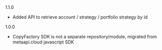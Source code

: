 1.1.0
  - Added API to retrieve account / strategy / portfolio strategy by id

1.0.0
  - CopyFactory SDK is not a separate repository/module, migrated from metaapi.cloud javascript SDK